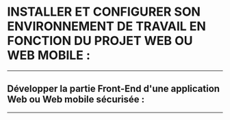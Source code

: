 # **INSTALLER ET CONFIGURER SON ENVIRONNEMENT DE TRAVAIL EN FONCTION DU PROJET WEB OU WEB MOBILE :**
---

## **Développer la partie Front-End d'une application Web ou Web mobile sécurisée :**
---
